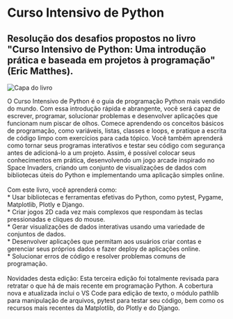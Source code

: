 # Curso Intensivo de Python
## Resolução dos desafios propostos no livro "Curso Intensivo de Python: Uma introdução prática e baseada em projetos à programação" (Eric Matthes).
<img align="Center" Alt="Capa do livro" src="https://m.media-amazon.com/images/I/71+zivhMZKL._AC_UF1000,1000_QL80_.jpg">
<p> O Curso Intensivo de Python é o guia de programação Python mais vendido do mundo. Com essa introdução rápida e abrangente, você será capaz de escrever, programar, solucionar problemas e desenvolver aplicações que funcionam num piscar de olhos.
Comece aprendendo os conceitos básicos de programação, como variáveis, listas, classes e loops, e pratique a escrita de código limpo com exercícios para cada tópico. Você também aprenderá como tornar seus programas interativos e testar seu código com segurança antes de adicioná-lo a um projeto. Assim, é possível colocar seus conhecimentos em prática, desenvolvendo um jogo arcade inspirado no Space Invaders, criando um conjunto de visualizações de dados com bibliotecas úteis do Python e implementando uma aplicação simples online.<br><br>
Com este livro, você aprenderá como:<br>
* Usar bibliotecas e ferramentas efetivas do Python, como pytest, Pygame, Matplotlib, Plotly e Django.<br>
* Criar jogos 2D cada vez mais complexos que respondam às teclas pressionadas e cliques do mouse.<br>
* Gerar visualizações de dados interativas usando uma variedade de conjuntos de dados.<br>
* Desenvolver aplicações que permitam aos usuários criar contas e gerenciar seus próprios dados e fazer deploy de aplicações online.<br>
* Solucionar erros de código e resolver problemas comuns de programação.<br><br>
Novidades desta edição: Esta terceira edição foi totalmente revisada para retratar o que há de mais recente em programação Python. A cobertura nova e atualizada inclui o VS Code para edição de texto, o módulo pathlib para manipulação de arquivos, pytest para testar seu código, bem como os recursos mais recentes da Matplotlib, do Plotly e do Django.</p>
